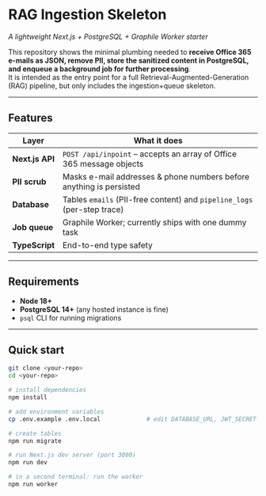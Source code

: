 # RAG Ingestion Skeleton  
_A lightweight Next.js + PostgreSQL + Graphile Worker starter_

This repository shows the minimal plumbing needed to **receive Office 365 e-mails as JSON, remove PII, store the sanitized content in PostgreSQL, and enqueue a background job for further processing**.  
It is intended as the entry point for a full Retrieval-Augmented-Generation (RAG) pipeline, but only includes the ingestion+queue skeleton.

---

## Features

| Layer                | What it does                                                                 |
|----------------------|------------------------------------------------------------------------------|
| **Next.js API**      | `POST /api/inpoint` – accepts an array of Office 365 message objects         |
| **PII scrub**        | Masks e-mail addresses & phone numbers before anything is persisted          |
| **Database**         | Tables `emails` (PII-free content) and `pipeline_logs` (per-step trace)       |
| **Job queue**        | Graphile Worker; currently ships with one dummy task                         |
| **TypeScript**       | End-to-end type safety                                                       |

---

## Requirements

* **Node 18+**  
* **PostgreSQL 14+** (any hosted instance is fine)  
* `psql` CLI for running migrations

---

## Quick start

```bash
git clone <your-repo>
cd <your-repo>

# install dependencies
npm install

# add environment variables
cp .env.example .env.local             # edit DATABASE_URL, JWT_SECRET …

# create tables
npm run migrate

# run Next.js dev server (port 3000)
npm run dev

# in a second terminal: run the worker
npm run worker
